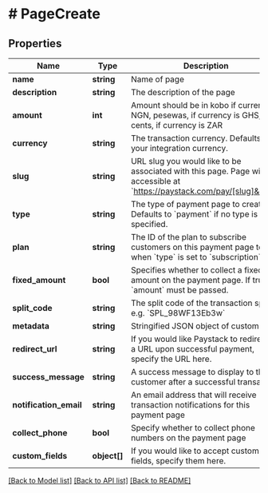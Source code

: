# # PageCreate

## Properties

Name | Type | Description | Notes
------------ | ------------- | ------------- | -------------
**name** | **string** | Name of page |
**description** | **string** | The description of the page | [optional]
**amount** | **int** | Amount should be in kobo if currency is NGN, pesewas, if currency is GHS, and cents, if currency is ZAR | [optional]
**currency** | **string** | The transaction currency. Defaults to your integration currency. | [optional]
**slug** | **string** | URL slug you would like to be associated with this page. Page will be accessible at &#x60;https://paystack.com/pay/[slug]&#x60; | [optional]
**type** | **string** | The type of payment page to create. Defaults to &#x60;payment&#x60; if no type is specified. | [optional]
**plan** | **string** | The ID of the plan to subscribe customers on this payment page to when &#x60;type&#x60; is set to &#x60;subscription&#x60;. | [optional]
**fixed_amount** | **bool** | Specifies whether to collect a fixed amount on the payment page. If true, &#x60;amount&#x60; must be passed. | [optional]
**split_code** | **string** | The split code of the transaction split. e.g. &#x60;SPL_98WF13Eb3w&#x60; | [optional]
**metadata** | **string** | Stringified JSON object of custom data | [optional]
**redirect_url** | **string** | If you would like Paystack to redirect to a URL upon successful payment, specify the URL here. | [optional]
**success_message** | **string** | A success message to display to the customer after a successful transaction | [optional]
**notification_email** | **string** | An email address that will receive transaction notifications for this payment page | [optional]
**collect_phone** | **bool** | Specify whether to collect phone numbers on the payment page | [optional]
**custom_fields** | **object[]** | If you would like to accept custom fields, specify them here. | [optional]

[[Back to Model list]](../../README.md#models) [[Back to API list]](../../README.md#endpoints) [[Back to README]](../../README.md)
